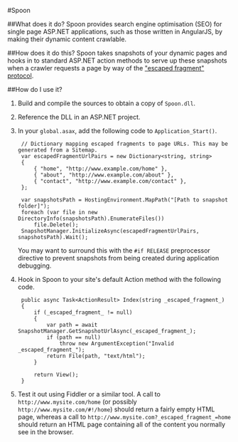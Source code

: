 #Spoon

##What does it do?
Spoon provides search engine optimisation (SEO) for single page ASP.NET applications, such as those written in AngularJS, by making their dynamic content crawlable.

##How does it do this?
Spoon takes snapshots of your dynamic pages and hooks in to standard ASP.NET action methods to serve up these snapshots when a crawler requests a page by way of the ["escaped fragment" protocol](https://developers.google.com/webmasters/ajax-crawling/docs/specification).

##How do I use it?
1. Build and compile the sources to obtain a copy of `Spoon.dll`.
2. Reference the DLL in an ASP.NET project.
3. In your `global.asax`, add the following code to `Application_Start()`. 

		// Dictionary mapping escaped fragments to page URLs. This may be generated from a Sitemap.
		var escapedFragmentUrlPairs = new Dictionary<string, string>
		{
			{ "home", "http://www.example.com/home" },
			{ "about", "http://www.example.com/about" },
			{ "contact", "http://www.example.com/contact" },
		};
	
		var snapshotsPath = HostingEnvironment.MapPath("[Path to snapshot folder]");
		foreach (var file in new DirectoryInfo(snapshotsPath).EnumerateFiles())
			file.Delete();
		SnapshotManager.InitializeAsync(escapedFragmentUrlPairs, snapshotsPath).Wait();

	You may want to surround this with the `#if RELEASE` preprocessor directive to prevent snapshots from being created during application debugging.

4. Hook in Spoon to your site's default Action method with the following code.

		public async Task<ActionResult> Index(string _escaped_fragment_)
		{
			if (_escaped_fragment_ != null)
			{
				var path = await SnapshotManager.GetSnapshotUrlAsync(_escaped_fragment_);
				if (path == null)
					throw new ArgumentException("Invalid _escaped_fragment_");
				return File(path, "text/html");
			}
			
			return View();
		}

5. Test it out using Fiddler or a similar tool. A call to `http://www.mysite.com/home` (or possibly `http://www.mysite.com/#!/home`) should return a fairly empty HTML page, whereas a call to `http://www.mysite.com?_escaped_fragment_=home` should return an HTML page containing all of the content you normally see in the browser. 